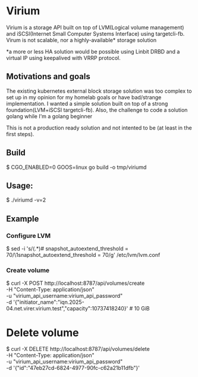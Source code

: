 # Virium

Virium is a storage API built on top of LVM(Logical volume management) and iSCSI(Internet Small Computer Systems Interface) using targetcli-fb.
Virum is not scalable, nor a highly-available* storage solution

*a more or less HA solution would be possible using Linbit DRBD and a virtual IP using keepalived with VRRP protocol.

## Motivations and goals

The existing kubernetes external block storage solution was too complex to set up in my opinion for my homelab goals or have bad/strange implementation. I wanted a simple solution built on top of a strong foundation(LVM+iSCSI targetcli-fb). Also, the challenge to code a solution golang while I'm a golang beginner 

This is not a production ready solution and not intented to be (at least in the first steps).

## Build
$ CGO_ENABLED=0 GOOS=linux go build -o tmp/viriumd

## Usage:

$ ./viriumd -v=2

## Example

### Configure LVM
$ sed -i 's/\(.*\)# snapshot_autoextend_threshold = 70/\1snapshot_autoextend_threshold = 70/g' /etc/lvm/lvm.conf 

### Create volume
$ curl -X POST http://localhost:8787/api/volumes/create \
  -H "Content-Type: application/json" \
  -u "virium_api_username:virium_api_password" \
  -d '{"initiator_name":"iqn.2025-04.net.virer.virium.test","capacity":10737418240}' # 10 GiB

# Delete volume
$ curl -X DELETE http://localhost:8787/api/volumes/delete \
    -H "Content-Type: application/json" \
    -u "virium_api_username:virium_api_password" \
    -d '{"id":"47eb27cd-6824-4977-90fc-c62a21b11dfb"}'

